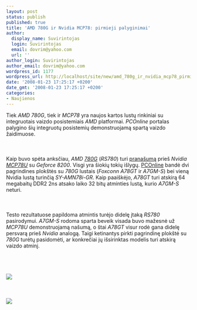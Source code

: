 ```yaml
---
layout: post
status: publish
published: true
title: 'AMD 780G ir Nvidia MCP78: pirmieji palyginimai'
author:
  display_name: Suvirintojas
  login: Suvirintojas
  email: dovrim@yahoo.com
  url: ''
author_login: Suvirintojas
author_email: dovrim@yahoo.com
wordpress_id: 1177
wordpress_url: http://localhost/site/new/amd_780g_ir_nvidia_mcp78_pirmieji_palyginimai/
date: '2008-01-23 17:25:17 +0200'
date_gmt: '2008-01-23 17:25:17 +0200'
categories:
- Naujienos
---
```

<p>Tiek <i>AMD 780G</i>, tiek ir <i>MCP78</i> yra naujos kartos lustų rinkiniai su integruotais vaizdo posistemiais <i>AMD</i> platformai. <i>PCOnline</i> portalas palygino šių integruotų posistemių demonstruojamą spartą vaizdo žaidimuose.<br />
<br><br />
<br>Kaip buvo spėta anksčiau, <i>AMD</i> <a class="ns" href="http://www.technews.lt/index.php?id=Kas&Id=699"><i>780G</i></a> (<i>RS780</i>) turi <a class="ns" href="http://www.technews.lt/index.php?id=Kas&Id=802">pranašumą</a> prieš <i>Nvidia</i> <a class="ns" href="http://www.technews.lt/index.php?id=Kas&Id=792"><i>MCP78U</i></a> su <i>Geforce 8200</i>. Visgi yra šiokių tokių išlygų. <a class="ns" href="http://www.pconline.com.cn/diy/main/reviews/0801/1210239.html">PCOnline</a> bandė dvi pagrindines plokštės su <i>780G</i> lustais (<i>Foxconn A78GT</i> ir <i>A7GM-S</i>) bei vieną Nvidia lustą turinčią <i>SY-AMN78i-GR</i>. Kaip paaiškėjo, <i>A78GT</i> turi atskirą 64 megabaitų DDR2 2ns atsako laiko 32 bitų atminties lustą, kurio <i>A7GM-S</i> neturi.<br />
<br><br />
<br>Testo rezultatuose papildoma atmintis turėjo didelę įtaką <i>RS780</i> pasirodymui. <i>A7GM-S</i> rodoma sparta beveik visada buvo mažesnė už <i>MCP78U</i> demonstruojamą našumą, o štai <i>A78GT</i> visur rodė gana didelę persvarą prieš <i>Nvidia</i> analogą. Taigi ketinantys pirkti pagrindinę plokštė su <i>780G</i> turėtų pasidomėti, ar konkrečiai jų išsirinktas modelis turi atskirą vaizdo atminį.<br />
<br><br />
<br><br><img src="http://img222.imageshack.us/img222/5144/1210239080119780gmcp786ap6.jpg"><br><br />
<br><br><img src="http://img222.imageshack.us/img222/5873/1210239080119780gmcp789je5.jpg"><br></p>
